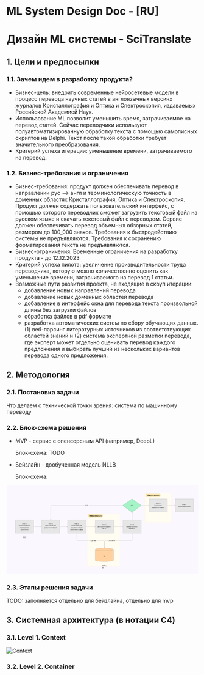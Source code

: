 # ML System Design Doc - [RU]
# Дизайн ML системы - SciTranslate
## 1. Цели и предпосылки
### 1.1. Зачем идем в разработку продукта?
* Бизнес-цель: внедрить современные нейросетевые модели в процесс перевода научных статей в англоязычных версиях журналов Кристаллография и Оптика и Спектроскопия, издаваемых Российской Академией Наук.   
* Использование ML позволит уменьшить время, затрачиваемое на перевод статей. Сейчас переводчики используют полуавтоматизированную обработку текста с помощью самописных скриптов на Delphi. Текст после такой обработки требует значительного преобразования. 
* Критерий успеха итерации: уменьшение времени, затрачиваемого на перевод.
### 1.2. Бизнес-требования и ограничения
* Бизнес-требования: продукт должен обеспечивать перевод в направлении рус --> англ и терминологическую точность в доменных областях Кристаллография, Оптика и Спектроскопия. Продукт должен содержать пользовательский интерфейс, с помощью которого переводчик сможет загрузить текстовый файл на русском языке и скачать текстовый файл с переводом. Сервис должен обеспечивать перевод объемных обзорных статей, размером до 100_000 знаков. Требования к быстродействию системы не предъявляются. Требования к сохранению форматирования текста не предъявляются. 
* Бизнес-ограничения: Временные ограничения на разработку продукта - до 12.12.2023     
* Критерий успеха пилота: увеличение производительности труда переводчика, которую можно количественно оценить как уменьшение времени, затрачиваемого на перевод 1 статьи.
* Возможные пути развития проекта, не входящие в скоуп итерации:
  - добавление новых направлений перевода
  - добавление новых доменных областей перевода
  - добавление в интерфейс окна для перевода текста произвольной длины без загрузки файлов
  - обработка файлов в pdf формате
  - разработка автоматических систем по сбору обучающих данных. (1) веб-парсинг литературных источников из соответствующих областей знаний и (2) система экспертной разметки перевода, где эксперт может отдельно оценивать перевод каждого предложения и выбирать лучший из нескольких вариантов перевода одного предложения.

## 2. Методология 
### 2.1. Постановка задачи
Что делаем с технической точки зрения: система по машинному переводу
### 2.2. Блок-схема решения 
- MVP - сервис с опенсорсным API (например, DeepL) 

    Блок-схема:  TODO
- Бейзлайн -  дообученная модель NLLB

    Блок-схема: 

![img.png](img.png)
### 2.3. Этапы решения задачи
TODO: заполняется отдельно для бейзлайна, отдельно для mvp


## 3. Системная архитектура (в нотации C4)
### 3.1. Level 1. Context
![Context](http://plantuml.com/plantuml/svg/hLJ1JlD66BpdAROvWTIG7dhYK24eju0G5FKO6NiBLXqxNQyBgAf4QDCUgDGUUk1Ku0r2m8f9QFeAdz-eCpYk4YUYhVGZ8MVNtyxCzyrujsBh69jqWjf7VkW6YQVLcRNTUBFPDCxvngblpvAJ9DR6ZKAhGxlXHfrcDt12dcd4rWlya-REfuq3RXtljPeT9xRQOAkzmnCNTgDBzDek5gPh_5YtjwCaz1npkUP-yh6gowsCv5a6-RMaCib_oNluDPIfaZ-n-KF-CvvJUL4oaOmr-HLhyU8glwclg-zg2dz7bs3jhCMkRuqJne5ZDQ2FNF-BSbd7Ug-byXvGo93AgmoK36I8nPGBF3EmfIWPO-U94luYdwJKGurpclARlA-8D5F-WeKoIUFmM3K-KpfixExNr-UrESOzyx-bBFaDslkIoV0zF0gMXmMrUP_DuqoA_op_zLqvCkR4MChDpLBRAccUOnqt2WBjMZyAmVkbFb4k_0-qMIMZ9uyofHGbMMMY7AACyFm9p-pVvWMKQndJIJZAWXdKb2S0G1-6gwKVQ1D7uLffTsIeysxUBc00eVusSBfCoHH7J4wHcY037a-Pk_95cKFgasSSwZ5jh99N31KISP1xLzXzvNpvNis7azO2lyWGNU2yPaJSNvcjnRwqvwEdnUxk9MMXZ8jUFdXdL2CZxA2cy0bziIFAfq54N1fmLJd3XEzGXzQFxTj7rq14U92H670S9APw-HqmKtbaGefCIyf8KH84Ff6Lqaa2nMLhUP-B2VA_tpfGy835AO6XvFjQhLR4khrxOV7LMTyDTFoM3hJsoB8YZ-0gyuWPPHGaVr1a_YDwd1zbMkPurRbYGgDIM5QzpI0-AnHZp8I5oDgX3jg72-6jN5roYvEbV_GapQzNHcyvHpYDJrTvaPjqu0Be2hP5XbK1koCVsqH3v0FB4C25yabvwv3W7o1FdKVcwnd7STNyQbFtPPQ4jmZiQsqJpOrG7oPH4YkK-w4VdiuGFwyYpjsY3yKjz9y2GnOYgQxHNSSulETc5Asbwwz2-N_cSggj2YFhVtLPZdq9VI6HGCWOaQMRFzRiL1dzJQ9ZUhYbGo_f17y3)


### 3.2. Level 2. Container
![]()
